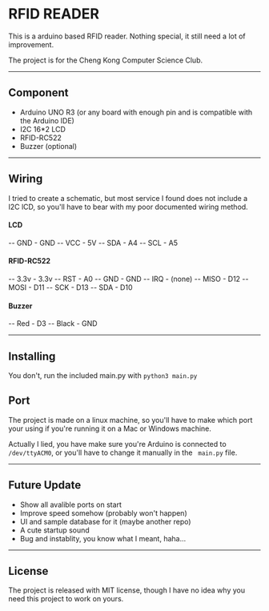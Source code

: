 # RFID READER

This is a arduino based RFID reader. Nothing special, it still need a lot of improvement.

The project is for the Cheng Kong Computer Science Club.

---
## Component
- Arduino UNO R3 (or any board with enough pin and is compatible with the Arduino IDE)
- I2C 16*2 LCD
- RFID-RC522
- Buzzer (optional)
---
## Wiring
I tried to create a schematic, but most service I found does not include a I2C lCD, so you'll have to bear with my poor documented wiring method.

#### LCD
-- GND - GND
-- VCC - 5V
-- SDA - A4
-- SCL - A5

#### RFID-RC522
-- 3.3v - 3.3v
-- RST - A0
-- GND - GND
-- IRQ - (none)
-- MISO - D12
-- MOSI - D11
-- SCK - D13
-- SDA - D10

#### Buzzer
-- Red - D3
-- Black - GND

---
## Installing
You don't, run the included main.py with
``python3 main.py ``

## Port
The project is made on a linux machine, so you'll have to make which port your using if you're running it on a Mac or Windows machine.

Actually I lied, you have make sure you're Arduino is connected to ``/dev/ttyACM0``, or you'll have to change it manually in the `` main.py`` file.

---
## Future Update

- Show all avalible ports on start
- Improve speed somehow (probably won't happen)
- UI and sample database for it (maybe another repo)
- A cute startup sound
- Bug and instablity, you know what I meant, haha...
---
## License
The project is released with MIT license, though I have no idea why you need this project to work on yours.
